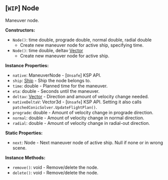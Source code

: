 ## \[`WIP`\] Node

Maneuver node.


**Constructors:**
- `Node()`: time double, prograde double, normal double, radial double
  - Create new maneuver node for active ship, specifying time.
- `Node()`: time double, deltav [Vector](Vector.md)
  - Create new maneuver node for active ship.

**Instance Properties:**
- `native`: ManeuverNode - \[`Unsafe`\] KSP API.
- `ship`: [Ship](Ship.md) - Ship the node belongs to.
- `time`: double - Planned time for the maneuver.
- `eta`: double - Seconds until the maneuver.
- `deltav`: [Vector](Vector.md) - Direction and amount of velocity change needed.
- `nativeDeltaV`: Vector3d - \[`Unsafe`\] KSP API. Setting it also calls `patchedConicSolver.UpdateFlightPlan()`.
- `prograde`: double - Amount of velocity change in prograde direction.
- `normal`: double - Amount of velocity change in normal direction.
- `radial`: double - Amount of velocity change in radial-out direction.

**Static Properties:**
- `next`: Node - Next maneuver node of active ship. Null if none or in wrong scene.

**Instance Methods:**
- `remove()`: void - Remove/delete the node.
- `delete()`: void - Remove/delete the node.
